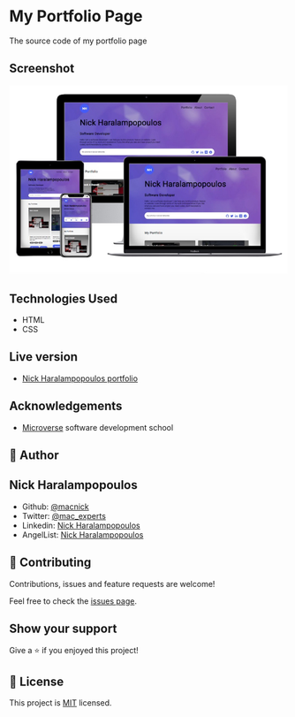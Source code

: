 # My Portfolio Page

The source code of my portfolio page

## Screenshot

<p align="center">
<img src="./images/sh-01.jpg">
</p>

## Technologies Used

- HTML
- CSS

## Live version

- [Nick Haralampopoulos portfolio](https://nickharas.com)

## Acknowledgements

- [Microverse](https://www.microverse.org) software development school

## 👤 Author

## Nick Haralampopoulos

- Github: [@macnick](https://github.com/macnick)
- Twitter: [@mac_experts](https://twitter.com/mac_experts)
- Linkedin: [Nick Haralampopoulos](https://www.linkedin.com/in/nick-haralampopoulos/)
- AngelList: [Nick Haralampopoulos](https://angel.co/u/nick-haralampopoulos)

## 🤝 Contributing

Contributions, issues and feature requests are welcome!

Feel free to check the [issues page](https://github.com/macnick/portfolio/issues).

## Show your support

Give a ⭐️ if you enjoyed this project!

## 📝 License

This project is [MIT](lic.url) licensed.
